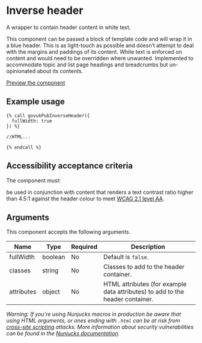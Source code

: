 # Inverse header

A wrapper to contain header content in white text.

This component can be passed a block of template code and will wrap it in a blue header. This is as light-touch as possible and doesn’t attempt to deal with the margins and paddings of its content. White text is enforced on content and would need to be overridden where unwanted. Implemented to accommodate topic and list page headings and breadcrumbs but un-opinionated about its contents.

[Preview the component](https://govuk-publishing-frontend.herokuapp.com/components/inverse-header/)

## Example usage

```
{% call govukPubInverseHeader({
  fullWidth: true
}) %}

//HTML...

{% endcall %}
```

## Accessibility acceptance criteria

The component must:

be used in conjunction with content that renders a text contrast ratio higher than 4.5:1 against the header colour to meet [WCAG 2.1 level AA](https://www.w3.org/TR/WCAG21/).

## Arguments

This component accepts the following arguments.

|Name|Type|Required|Description|
|---|---|---|---|
|fullWidth|boolean|No|Default is `false`.|
|classes|string|No|Classes to add to the header container.|
|attributes|object|No|HTML attributes (for example data attributes) to add to the header container.|


*Warning: If you’re using Nunjucks macros in production be aware that using HTML arguments, or ones ending with `.html` can be at risk from [cross-site scripting](https://en.wikipedia.org/wiki/Cross-site_scripting) attacks. More information about security vulnerabilities can be found in the [Nunjucks documentation](https://mozilla.github.io/nunjucks/api.html#user-defined-templates-warning).*
